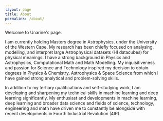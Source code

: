 ```yaml
---
layout: page
title: About
permalink: /about/
---
```


Welcome to Unarine's page.



I am currently holding Masters degree in Astrophysics, under the University of the Western Cape.  My research has been chiefly focused on analysing, modelling, and interpret large Astrophysical datasets (HI datacubes) for physical meanings.  I have a strong background in Physics and Astrophysics, Computational Math and Math Modelling.  My inquisitiveness and passion for Science and Technology inspired my decision to obtain degrees in Physics & Chemistry,  Astrophysics & Space Science from which I have gained strong analytical and problem-solving skills.

In addition to my tertiary qualifications and self-studying work, I am developing and sharpening my technical skills in machine learning and deep learning significantly.  My enthusiast and developments in machine learning, deep learning and broader data science and fields of science, technology, engineering and math have driven me to constantly be alongside with recent developments in Fourth Industrial Revolution (4IR).
